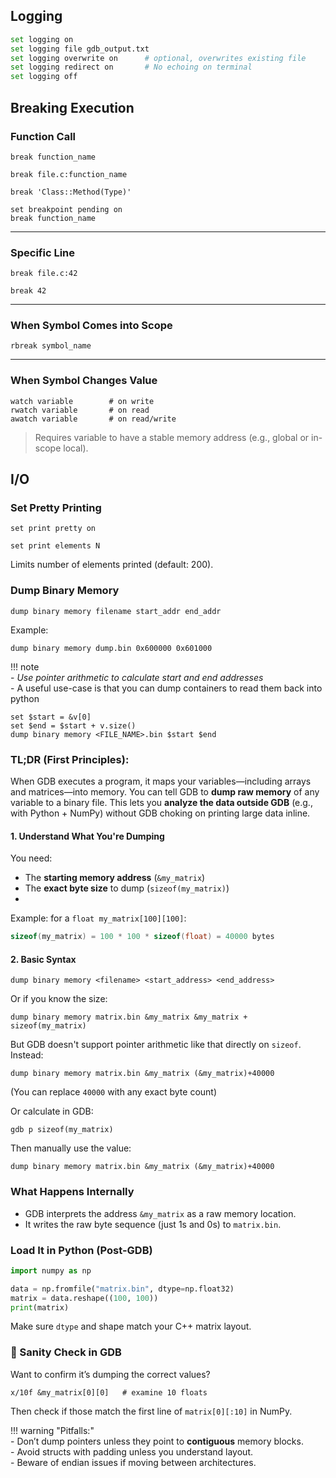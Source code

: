 ## Logging  

```bash
set logging on
set logging file gdb_output.txt
set logging overwrite on      # optional, overwrites existing file
set logging redirect on       # No echoing on terminal
set logging off
```

## Breaking Execution  
### Function Call  

```gdb
break function_name
```

```gdb
break file.c:function_name
```

```gdb
break 'Class::Method(Type)'
```

```gdb
set breakpoint pending on
break function_name
```

---  

### Specific Line  

```gdb
break file.c:42
```

```gdb
break 42
```

---  

### When Symbol Comes into Scope  

```gdb
rbreak symbol_name
```

---  

### When Symbol Changes Value  

```gdb
watch variable        # on write
rwatch variable       # on read
awatch variable       # on read/write
```

> Requires variable to have a stable memory address (e.g., global or in-scope local).  

## I/O   

### Set Pretty Printing  

```gdb
set print pretty on
```

```gdb
set print elements N
```

Limits number of elements printed (default: 200).  

### Dump Binary Memory  

```gdb
dump binary memory filename start_addr end_addr
```

Example:  

```gdb
dump binary memory dump.bin 0x600000 0x601000
```

!!! note  
    - *Use pointer arithmetic to calculate start and end addresses*  
    - A useful use-case is that you can dump containers to read them back into python  

```gdb
set $start = &v[0]
set $end = $start + v.size()
dump binary memory <FILE_NAME>.bin $start $end
```

### TL;DR (First Principles):  
When GDB executes a program, it maps your variables—including arrays and matrices—into memory. You can tell GDB to **dump raw memory** of any variable to a binary file. This lets you **analyze the data outside GDB** (e.g., with Python + NumPy) without GDB choking on printing large data inline.  
#### 1. **Understand What You're Dumping**  
You need:  
- The **starting memory address** (`&my_matrix`)  
- The **exact byte size** to dump (`sizeof(my_matrix)`)  
-  
Example: for a `float my_matrix[100][100]`:  
```cpp
sizeof(my_matrix) = 100 * 100 * sizeof(float) = 40000 bytes
```
#### 2. **Basic Syntax**  
```gdb
dump binary memory <filename> <start_address> <end_address>
```

Or if you know the size:  
```gdb
dump binary memory matrix.bin &my_matrix &my_matrix + sizeof(my_matrix)
```

But GDB doesn't support pointer arithmetic like that directly on `sizeof`. Instead:  
```gdb
dump binary memory matrix.bin &my_matrix (&my_matrix)+40000
```
(You can replace `40000` with any exact byte count)  

Or calculate in GDB:   
```
gdb p sizeof(my_matrix)
```

Then manually use the value:  
```gdb
dump binary memory matrix.bin &my_matrix (&my_matrix)+40000
```

### What Happens Internally  
- GDB interprets the address `&my_matrix` as a raw memory location.  
- It writes the raw byte sequence (just 1s and 0s) to `matrix.bin`.  
###  Load It in Python (Post-GDB)  

```python
import numpy as np

data = np.fromfile("matrix.bin", dtype=np.float32)
matrix = data.reshape((100, 100))
print(matrix)
```

Make sure `dtype` and shape match your C++ matrix layout.  
### 🧪 Sanity Check in GDB  

Want to confirm it’s dumping the correct values?  

```gdb
x/10f &my_matrix[0][0]   # examine 10 floats
```

Then check if those match the first line of `matrix[0][:10]` in NumPy.  


!!! warning "Pitfalls:"  
    - Don’t dump pointers unless they point to **contiguous** memory blocks.  
    - Avoid structs with padding unless you understand layout.  
    - Beware of endian issues if moving between architectures.  



